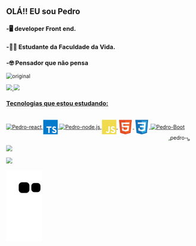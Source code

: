 ## OLÁ!! EU sou Pedro 
### -🖥️ developer Front end.
### -🧑‍💻 Estudante da Faculdade da Vida.
### -🤓 Pensador que não pensa

![original](https://user-images.githubusercontent.com/84733192/181079494-dd9f2c04-d580-4afd-b14e-bc311629a928.gif)

 <div align="justify">
  <a href="https://beacons.ai/Dantes008">
  <img height="180em" src="https://github-readme-stats.vercel.app/api?username=Dantes008&show_icons=true&theme=blue-green&include_all_commits=true&count_private=true"/>
  <img height="180em" src="https://github-readme-stats.vercel.app/api/top-langs/?username=Dantes008&layout=compact&langs_count=16&theme=blue-green"/>
</div>


  ### Tecnologias que estou estudando:
  <div style="display: inline_block"><br> 
   <img align="center" alt="Pedro-react" height="40" width="40" src="https://img.shields.io/badge/React-20232A?style=for-the-badge&logo=react&logoColor=61DAFB" />      <img align="center" alt="Pedro-Ts" height="40" width="40" src="https://raw.githubusercontent.com/devicons/devicon/master/icons/typescript/typescript-plain.svg" />
 <img align="center" alt="Pedro-node.js" height="40" width="40" src="https://img.shields.io/badge/Node.js-43853D?style=for-the-badge&logo=node.js&logoColor=white" />
  
<img align="center" alt="Pedro-Js" height="40" width="40" src="https://raw.githubusercontent.com/devicons/devicon/master/icons/javascript/javascript-plain.svg"/>
  <img align="center" alt="Pedro-HTML" height="40" width="40" src="https://raw.githubusercontent.com/devicons/devicon/master/icons/html5/html5-original.svg" />
  <img align="center" alt="Pedro-CSS" height="40" width="40" src="https://raw.githubusercontent.com/devicons/devicon/master/icons/css3/css3-original.svg" />
  <img align="center" alt="Pedro-Boot" height="40" width="40" src="https://cdn.jsdelivr.net/gh/devicons/devicon/icons/bootstrap/bootstrap-original-wordmark.svg" />
    <img align="right" alt="pedro-gif" height="150" style="border-radius:50px;" src="https://i.giphy.com/media/yYSSBtDgbbRzq/giphy.webp">


  
##
  
</div>
   <a href="https://www.instagram.com/dantes01001/" target="_blank"><img src="https://img.shields.io/badge/-Instagram-%23E4405F?style=for-the-badge&logo=instagram&logoColor=white" target="_blank"></a>

  <a href="https://www.linkedin.com/in/ximenesjpdq/" target="_blank"><img src="https://img.shields.io/badge/-LinkedIn-%230077B5?style=for-the-badge&logo=linkedin&logoColor=white" target="_blank"></a>   
  
   ![Snake animation](https://github.com/rafaballerini/rafaballerini/blob/output/github-contribution-grid-snake.svg)
</div>





